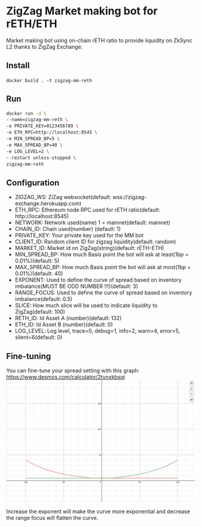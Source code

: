 # ZigZag Market making bot for rETH/ETH

Market making bot using on-chain rETH ratio to provide liquidity on ZkSync L2 thanks to ZigZag Exchange.

## Install

`docker build . -t zigzag-mm-reth`


## Run

 ```bash
 docker run -d \
--name=zigzag-mm-reth \
-e PRIVATE_KEY=0123456789 \
-e ETH_RPC=http://localhost:8545 \
-e MIN_SPREAD_BP=5 \
-e MAX_SPREAD_BP=40 \
-e LOG_LEVEL=2 \
--restart unless-stopped \
zigzag-mm-reth
 ```

## Configuration

- ZIGZAG_WS: ZiZag websocket(default: wss://zigzag-exchange.herokuapp.com)
- ETH_RPC: Ethereum node RPC used for rETH ratio(default: http://localhost:8545)
- NETWORK: Network used(name) 1 = mainnet(default: mainnet)
- CHAIN_ID: Chain used(number) (default: 1)
- PRIVATE_KEY: Your private key used for the MM bot
- CLIENT_ID: Random client ID for zigzag liquidity(default: random)
- MARKET_ID: Market id on ZigZag(string)(default: rETH-ETH)
- MIN_SPREAD_BP: How much Basis point the bot will ask at least(1bp = 0.01%)(default: 5)
- MAX_SPREAD_BP: How much Basis point the bot will ask at most(1bp = 0.01%)(default: 40)
- EXPONENT: Used to define the curve of spread based on inventory imbalance(MUST BE ODD NUMBER !!!)(default: 3)
- RANGE_FOCUS: Used to define the curve of spread based on inventory imbalance(default: 0.5)
- SLICE: How much slice will be used to indicate liquidity to ZigZag(default: 100)
- RETH_ID: Id Asset A (number)(default: 132)
- ETH_ID: Id Asset B (number)(default: 0)
- LOG_LEVEL: Log level, trace=0, debug=1, info=2, warn=4, error=5, silent=6(default: 0)

## Fine-tuning

You can fine-tune your spread setting with this graph:
https://www.desmos.com/calculator/2tvnxkbsqi
![](./desmos-graph.png)

Increase the exponent will make the curve more exponential and decrease the range focus will flatten the curve.